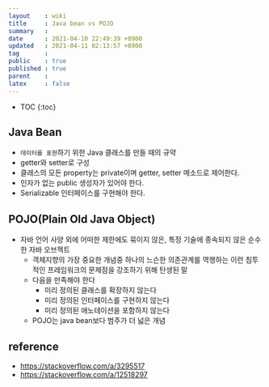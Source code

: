 ```yaml
---
layout    : wiki
title     : Java bean vs POJO
summary   : 
date      : 2021-04-10 22:49:39 +0900
updated   : 2021-04-11 02:13:57 +0900
tag       : 
public    : true
published : true
parent    : 
latex     : false
---
```

* TOC
{:toc}

## Java Bean
- `데이터를 표현`하기 위한 Java 클래스를 만들 때의 규약
- getter와 setter로 구성
- 클래스의 모든 property는 private이며 getter, setter 메소드로 제어한다.
- 인자가 없는 public 생성자가 있어야 한다.
- Serializable 인터페이스를 구현해야 한다.

## POJO(Plain Old Java Object)
- 자바 언어 사양 외에 어떠한 제한에도 묶이지 않은, 특정 기술에 종속되지 않은 순수한 자바 오브젝트
	- 객체지향의 가장 중요한 개념중 하나의 느슨한 의존관계를 역행하는 이런 침투적인 프레임워크의 문제점을 강조하기 위해 탄생된 말
	- 다음을 만족해야 한다
		- 미리 정의된 클래스를 확장하지 않는다
		- 미리 정의된 인터페이스를 구현하지 않는다
		- 미리 정의된 애노테이션을 포함하지 않는다  
	- POJO는 java bean보다 범주가 더 넓은 개념


## reference
- <https://stackoverflow.com/a/3295517>
- <https://stackoverflow.com/a/12518297>
